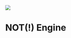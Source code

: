 <img src = "https://github.com/Sam-1210/Not-Engine-Tmp/blob/testing/Assets/Materials/Textures/Logo.png" align = "center"/>
<h1> NOT(!) Engine </h1>
